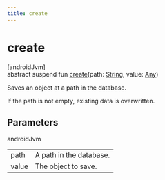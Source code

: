 ```yaml
---
title: create
---
```



# create



[androidJvm]\
abstract suspend fun [create](create.html)(path: [String](https://kotlinlang.org/api/latest/jvm/stdlib/kotlin/-string/index.html), value: [Any](https://kotlinlang.org/api/latest/jvm/stdlib/kotlin/-any/index.html))



Saves an object at a path in the database.



If the path is not empty, existing data is overwritten.



## Parameters


androidJvm

| | |
|---|---|
| path | A path in the database. |
| value | The object to save. |




